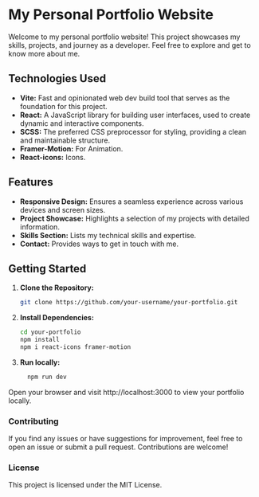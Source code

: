# My Personal Portfolio Website

Welcome to my personal portfolio website! This project showcases my skills, projects, and journey as a developer. Feel free to explore and get to know more about me.

## Technologies Used

- **Vite:** Fast and opinionated web dev build tool that serves as the foundation for this project.
- **React:** A JavaScript library for building user interfaces, used to create dynamic and interactive components.
- **SCSS:** The preferred CSS preprocessor for styling, providing a clean and maintainable structure.
- **Framer-Motion:** For Animation.
- **React-icons:** Icons.

## Features

- **Responsive Design:** Ensures a seamless experience across various devices and screen sizes.
- **Project Showcase:** Highlights a selection of my projects with detailed information.
- **Skills Section:** Lists my technical skills and expertise.
- **Contact:** Provides ways to get in touch with me.

## Getting Started

1. **Clone the Repository:**
   ```bash
   git clone https://github.com/your-username/your-portfolio.git
2. **Install Dependencies:**
   ```bash 
   cd your-portfolio
   npm install 
   npm i react-icons framer-motion
   ```
3. **Run locally:**
    ```bash
      npm run dev
    ```

Open your browser and visit http://localhost:3000 to view your portfolio locally.

### Contributing
If you find any issues or have suggestions for improvement, feel free to open an issue or submit a pull request. Contributions are welcome!

### License
This project is licensed under the MIT License.
